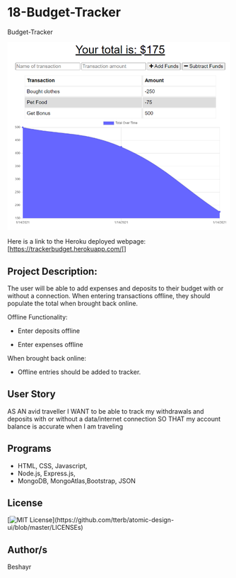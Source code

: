 # 18-Budget-Tracker

Budget-Tracker

![Budget Tracker](public/Screenshot.png)



Here is a link to the Heroku deployed webpage: [https://trackerbudget.herokuapp.com/[]


## Project Description:
The user will be able to add expenses and deposits to their budget with or without a connection. When entering transactions offline, they should populate the total when brought back online.

Offline Functionality:

  * Enter deposits offline

  * Enter expenses offline

When brought back online:

  * Offline entries should be added to tracker.

## User Story
AS AN avid traveller
I WANT to be able to track my withdrawals and deposits with or without a data/internet connection
SO THAT my account balance is accurate when I am traveling

 ## Programs
 * HTML, CSS, Javascript, 
 * Node.js, Express.js, 
 * MongoDB, MongoAtlas,Bootstrap, JSON

## License 
[![MIT License](https://img.shields.io/apm/l/atomic-design-ui.svg?)](https://github.com/tterb/atomic-design-ui/blob/master/LICENSEs)

## Author/s
Beshayr 

 